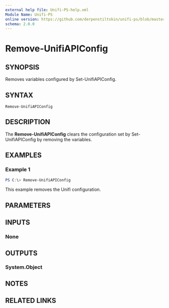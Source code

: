 ```yaml
---
external help file: Unifi-PS-help.xml
Module Name: Unifi-PS
online version: https://github.com/derpenstiltskin/unifi-ps/blob/master/docs/Remove-UnifiAPIConfig.md
schema: 2.0.0
---
```


# Remove-UnifiAPIConfig

## SYNOPSIS
Removes variables configured by Set-UnifiAPIConfig.

## SYNTAX

```
Remove-UnifiAPIConfig
```

## DESCRIPTION
The **Remove-UnifiAPIConfig** clears the configuration set by Set-UnifiAPIConfig by removing the variables.

## EXAMPLES

### Example 1
```powershell
PS C:\> Remove-UnifiAPIConfig
```

This example removes the Unifi configuration.

## PARAMETERS

## INPUTS

### None
## OUTPUTS

### System.Object
## NOTES

## RELATED LINKS
